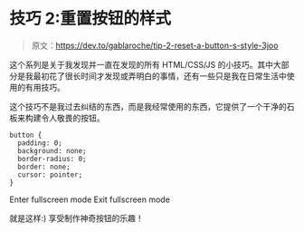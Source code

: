 # 技巧 2:重置按钮的样式

> 原文：<https://dev.to/gablaroche/tip-2-reset-a-button-s-style-3joo>

这个系列是关于我发现并一直在发现的所有 HTML/CSS/JS 的小技巧。其中大部分是我最初花了很长时间才发现或弄明白的事情，还有一些只是我在日常生活中使用的有用技巧。

这个技巧不是我过去纠结的东西，而是我经常使用的东西，它提供了一个干净的石板来构建令人敬畏的按钮。

```
button {
  padding: 0;
  background: none;
  border-radius: 0;
  border: none;
  cursor: pointer;
} 
```

Enter fullscreen mode Exit fullscreen mode

就是这样:)
享受制作神奇按钮的乐趣！